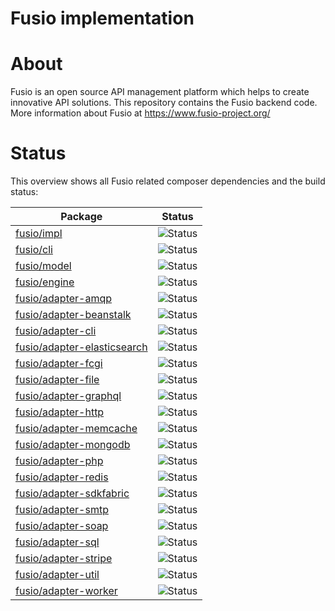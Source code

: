 Fusio implementation
====================

# About

Fusio is an open source API management platform which helps to create innovative API solutions. This repository contains
the Fusio backend code. More information about Fusio at https://www.fusio-project.org/

# Status

This overview shows all Fusio related composer dependencies and the build status:

| Package                                                                             | Status                                                                                             |
|-------------------------------------------------------------------------------------|----------------------------------------------------------------------------------------------------|
| [fusio/impl](https://github.com/apioo/fusio-impl)                                   | ![Status](https://github.com/apioo/fusio-impl/actions/workflows/ci.yml/badge.svg)                  |
| [fusio/cli](https://github.com/apioo/fusio-cli)                                     | ![Status](https://github.com/apioo/fusio-cli/actions/workflows/ci.yml/badge.svg)                   |
| [fusio/model](https://github.com/apioo/fusio-model)                                 | ![Status](https://github.com/apioo/fusio-model/actions/workflows/ci.yml/badge.svg)                 |
| [fusio/engine](https://github.com/apioo/fusio-engine)                               | ![Status](https://github.com/apioo/fusio-engine/actions/workflows/ci.yml/badge.svg)                |
| [fusio/adapter-amqp](https://github.com/apioo/fusio-adapter-amqp)                   | ![Status](https://github.com/apioo/fusio-adapter-amqp/actions/workflows/ci.yml/badge.svg)          |
| [fusio/adapter-beanstalk](https://github.com/apioo/fusio-adapter-beanstalk)         | ![Status](https://github.com/apioo/fusio-adapter-beanstalk/actions/workflows/ci.yml/badge.svg)     |
| [fusio/adapter-cli](https://github.com/apioo/fusio-adapter-cli)                     | ![Status](https://github.com/apioo/fusio-adapter-cli/actions/workflows/ci.yml/badge.svg)           |
| [fusio/adapter-elasticsearch](https://github.com/apioo/fusio-adapter-elasticsearch) | ![Status](https://github.com/apioo/fusio-adapter-elasticsearch/actions/workflows/ci.yml/badge.svg) |
| [fusio/adapter-fcgi](https://github.com/apioo/fusio-adapter-fcgi)                   | ![Status](https://github.com/apioo/fusio-adapter-fcgi/actions/workflows/ci.yml/badge.svg)          |
| [fusio/adapter-file](https://github.com/apioo/fusio-adapter-file)                   | ![Status](https://github.com/apioo/fusio-adapter-file/actions/workflows/ci.yml/badge.svg)          |
| [fusio/adapter-graphql](https://github.com/apioo/fusio-adapter-graphql)             | ![Status](https://github.com/apioo/fusio-adapter-graphql/actions/workflows/ci.yml/badge.svg)       |
| [fusio/adapter-http](https://github.com/apioo/fusio-adapter-http)                   | ![Status](https://github.com/apioo/fusio-adapter-http/actions/workflows/ci.yml/badge.svg)          |
| [fusio/adapter-memcache](https://github.com/apioo/fusio-adapter-memcache)           | ![Status](https://github.com/apioo/fusio-adapter-memcache/actions/workflows/ci.yml/badge.svg)      |
| [fusio/adapter-mongodb](https://github.com/apioo/fusio-adapter-mongodb)             | ![Status](https://github.com/apioo/fusio-adapter-mongodb/actions/workflows/ci.yml/badge.svg)       |
| [fusio/adapter-php](https://github.com/apioo/fusio-adapter-php)                     | ![Status](https://github.com/apioo/fusio-adapter-php/actions/workflows/ci.yml/badge.svg)           |
| [fusio/adapter-redis](https://github.com/apioo/fusio-adapter-redis)                 | ![Status](https://github.com/apioo/fusio-adapter-redis/actions/workflows/ci.yml/badge.svg)         |
| [fusio/adapter-sdkfabric](https://github.com/apioo/fusio-adapter-sdkfabric)         | ![Status](https://github.com/apioo/fusio-adapter-redis/actions/workflows/ci.yml/badge.svg)         |
| [fusio/adapter-smtp](https://github.com/apioo/fusio-adapter-smtp)                   | ![Status](https://github.com/apioo/fusio-adapter-smtp/actions/workflows/ci.yml/badge.svg)          |
| [fusio/adapter-soap](https://github.com/apioo/fusio-adapter-soap)                   | ![Status](https://github.com/apioo/fusio-adapter-soap/actions/workflows/ci.yml/badge.svg)          |
| [fusio/adapter-sql](https://github.com/apioo/fusio-adapter-sql)                     | ![Status](https://github.com/apioo/fusio-adapter-sql/actions/workflows/ci.yml/badge.svg)           |
| [fusio/adapter-stripe](https://github.com/apioo/fusio-adapter-stripe)               | ![Status](https://github.com/apioo/fusio-adapter-stripe/actions/workflows/ci.yml/badge.svg)        |
| [fusio/adapter-util](https://github.com/apioo/fusio-adapter-util)                   | ![Status](https://github.com/apioo/fusio-adapter-util/actions/workflows/ci.yml/badge.svg)          |
| [fusio/adapter-worker](https://github.com/apioo/fusio-adapter-worker)               | ![Status](https://github.com/apioo/fusio-adapter-worker/actions/workflows/ci.yml/badge.svg)        |
